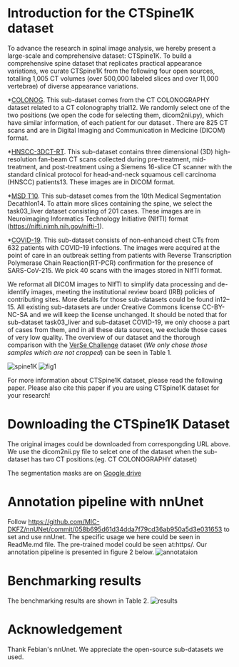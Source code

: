 # Introduction for the CTSpine1K dataset
To advance the research in spinal image analysis, we hereby present a large-scale and comprehensive dataset: CTSpine1K.
To build a comprehensive spine dataset that replicates practical appearance variations, we curate CTSpine1K from the following four open sources, totalling 1,005 CT volumes (over 500,000 labeled slices and over 11,000 vertebrae) of diverse appearance variations. 

*[COLONOG](https://wiki.cancerimagingarchive.net/display/Public/CT+COLONOGRAPHY). This sub-dataset comes from the CT COLONOGRAPHY dataset related to a CT colonography trial12. We randomly select one of the two positions (we open the code for selecting them, dicom2nii.py), which have similar information, of each patient for our dataset . There are 825 CT scans and are in Digital Imaging and Communication in Medicine (DICOM) format.

*[HNSCC-3DCT-RT](https://wiki.cancerimagingarchive.net/pages/viewpage.action?pageId=39879146). This sub-dataset contains three dimensional (3D) high-resolution fan-beam CT scans collected during
pre-treatment, mid-treatment, and post-treatment using a Siemens 16-slice CT scanner with the standard clinical protocol for head-and-neck squamous cell carcinoma (HNSCC) patients13. These images are in DICOM format.

*[MSD T10](https://drive.google.com/file/d/1jyVGUGyxKBXV6_9ivuZapQS8eUJXCIpu/view?usp=sharing). This sub-dataset comes from the 10th Medical Segmentation Decathlon14. To attain more slices containing the
spine, we select the task03_liver dataset consisting of 201 cases. These images are in Neuroimaging Informatics Technology
Initiative (NIfTI) format (https://nifti.nimh.nih.gov/nifti-1).

*[COVID-19](https://wiki.cancerimagingarchive.net/display/Public/CT+Images+in+COVID-19). This sub-dataset consists of non-enhanced chest CTs from 632 patients with COVID-19 infections. The images were acquired at the point of care in an outbreak setting from patients with Reverse Transcription Polymerase Chain Reaction(RT-PCR) confirmation for the presence of SARS-CoV-215. We pick 40 scans with the images stored in NIfTI format.

We reformat all DICOM images to NIfTI to simplify data processing and de-identify images, meeting the institutional
review board (IRB) policies of contributing sites. More details for those sub-datasets could be found in12–15. All existing sub-datasets are under Creative Commons license CC-BY-NC-SA and we will keep the license unchanged. It should be noted that for sub-dataset task03_liver and sub-dataset COVID-19, we only choose a part of cases from them, and in all these data sources, we exclude those cases of very low quality. The overview of our dataset and the thorough comparison with the [VerSe Challenge](https://verse2020.grand-challenge.org/) dataset (*We only chose those samples which are not cropped*) can be seen in Table 1.

![spine1K](https://user-images.githubusercontent.com/54644867/118909650-e88f5b80-b955-11eb-8a60-e1831a495c99.PNG)
![fig1](https://user-images.githubusercontent.com/54644867/118909767-0fe62880-b956-11eb-8def-44001c78741b.PNG)

For more information about CTSpine1K dataset, please read the following paper. Please also cite this paper if you are using CTSpine1K dataset for your research!

# Downloading the CTSpine1K Dataset
The original images could be downloaded from correspongding URL above. We use the dicom2nii.py file to selcet one of the dataset when the sub-dataset has two CT positions.(eg. CT COLONOGRAPHY dataset) 

The segmentation masks are on [Google drive](https://drive.google.com/file/d/19jUYA7qy19YLLp_12T8UbZTCGO-h4wN_/view?usp=sharing)

# Annotation pipeline with nnUnet
Follow https://github.com/MIC-DKFZ/nnUNet/commit/058b695d61d34dda7f79cd36ab950a5d3e031653 to set and use nnUnet. The specific usage we here could be seen in ReadMe.md file. The pre-trained model could be seen at:https/. Our annotation pipeline is presented in figure 2 below.
![annotataion](https://user-images.githubusercontent.com/54644867/118924193-5431f280-b96f-11eb-851a-e58bdf152069.PNG)

# Benchmarking results
The benchmarking results are shown in Table 2.
![results](https://user-images.githubusercontent.com/54644867/118924388-9c511500-b96f-11eb-84c9-788234f66a2b.PNG)

# Acknowledgement
Thank Febian's nnUnet. We appreciate the open-source sub-datasets we used. 


